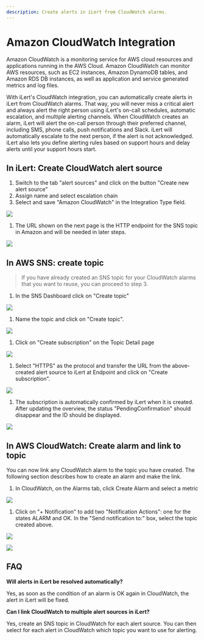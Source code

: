```yaml
---
description: Create alerts in iLert from CloudWatch alarms.
---
```


# Amazon CloudWatch Integration

Amazon CloudWatch is a monitoring service for AWS cloud resources and applications running in the AWS Cloud. Amazon CloudWatch can monitor AWS resources, such as EC2 instances, Amazon DynamoDB tables, and Amazon RDS DB instances, as well as application and service generated metrics and log files.

With iLert's CloudWatch integration, you can automatically create alerts in iLert from CloudWatch alarms. That way, you will never miss a critical alert and always alert the right person using iLert's on-call schedules, automatic escalation, and multiple alerting channels. When CloudWatch creates an alarm, iLert will alert the on-call person through their preferred channel, including SMS, phone calls, push notifications and Slack. iLert will automatically escalate to the next person, if the alert is not acknowledged. iLert also lets you define alerting rules based on support hours and delay alerts until your support hours start.

## In iLert: Create CloudWatch alert source <a href="#create-alert-source" id="create-alert-source"></a>

1. Switch to the tab "alert sources" and click on the button "Create new alert source"
2. Assign name and select escalation chain
3. Select and save "Amazon CloudWatch" in the Integration Type field.

![](<../.gitbook/assets/cw1 (1).png>)

1. The URL shown on the next page is the HTTP endpoint for the SNS topic in Amazon and will be needed in later steps. &#x20;

![](../.gitbook/assets/cw2.png)

## In AWS SNS: create topic <a href="#create-topic" id="create-topic"></a>

> If you have already created an SNS topic for your CloudWatch alarms that you want to reuse, you can proceed to step 3.

1. In the SNS Dashboard click on "Create topic" &#x20;

![](../.gitbook/assets/cw3.png)

1. Name the topic and click on "Create topic". &#x20;

![](../.gitbook/assets/cw4.png)

1. Click on "Create subscription" on the Topic Detail page &#x20;

![](../.gitbook/assets/cw5.png)

1. Select "HTTPS" as the protocol and transfer the URL from the above-created alert source to iLert at Endpoint and click on "Create subscription". &#x20;

![](../.gitbook/assets/cw6.png)

1. The subscription is automatically confirmed by iLert when it is created. After updating the overview, the status "PendingConfirmation" should disappear and the ID should be displayed. &#x20;

![](../.gitbook/assets/cw7.png)

## In AWS CloudWatch: Create alarm and link to topic <a href="#create-alarm" id="create-alarm"></a>

You can now link any CloudWatch alarm to the topic you have created. The following section describes how to create an alarm and make the link.

1. In CloudWatch, on the Alarms tab, click Create Alarm and select a metric &#x20;

![](../.gitbook/assets/cw8.png)

1. Click on "+ Notification" to add two "Notification Actions": one for the states ALARM and OK. In the "Send notification to:" box, select the topic created above.   &#x20;

![](../.gitbook/assets/cw9.png)

![](../.gitbook/assets/cw10.png)

## FAQ <a href="#faq" id="faq"></a>

**Will alerts in iLert be resolved automatically?**

Yes, as soon as the condition of an alarm is OK again in CloudWatch, the alert in iLert will be fixed.

**Can I link CloudWatch to multiple alert sources in iLert?**

Yes, create an SNS topic in CloudWatch for each alert source. You can then select for each alert in CloudWatch which topic you want to use for alerting.
